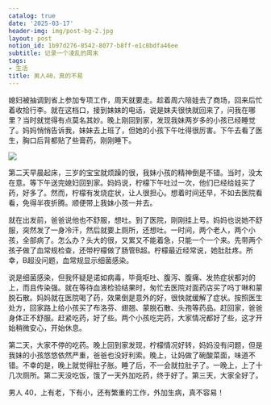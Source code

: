 ```yaml
---
catalog: true
date: '2025-03-17'
header-img: img/post-bg-2.jpg
layout: post
notion_id: 1b97d276-8542-8077-b8ff-e1c8bdfa46ee
subtitle: 记录一个凌乱的周末
tags:
- 生活
title: 男人40，真的不易
---
```


媳妇被抽调到省上参加专项工作，周天就要走。趁着周六陪娃去了商场，回来后忙着收拾行李。就在这档口，接到妹妹的电话，说是妹夫很快就回来了，问我在哪里？当时就觉得有点莫名其妙。晚上刚回到家，发现我妹两岁多的小孩已经睡觉了。妈妈悄悄告诉我，妹妹去上班了，但她的小孩下午吐得很厉害。下午去看了医生，胸口后背都贴了些膏药，刚刚睡下。


![](https://ajiao.eu.org/img/in-post/379cfe5b44f9ef55fcb1db61c3ae965d.png)


第二天早晨起床，三岁的宝宝就烦躁的很，我妹小孩的精神倒是不错。当时，没太在意。等下午送完媳妇回到家。妈妈说，柠檬下午吐过一次，他们已经给娃买了药，好多了。然而，柠檬有发烧症状，让人很担心。想着时间还早，不如去医院看看，免得半夜折腾。顺便带上我妹小孩一并去。





就在出发前，爸爸说他也不舒服，想吐。到了医院，刚刚挂上号。妈妈也说她不舒服，突然发了一身冷汗，然后就要上厕所，还想吐。一时间，两个老人，两个小孩，全部病了。怎么办？头大的很，又累又不能着急，只能一个一个来。先带两个孩子做了血常规检查，还带柠檬做了肠管B超。柠檬最近经常说，她肚肚疼。所幸，B超没问题，血常规显示细菌感染。





说是细菌感染，但我怀疑是诺如病毒，毕竟呕吐、腹泻、腹痛、发热症状都对的上，而且传染强。就在等待血液检验结果时，匆忙去医院对面药店买了吗丁啉和蒙脱石散。妈妈就在医院喝了药，效果倒是意外的好，很快就缓解了症状。按照医生处方，回家路上给小孩买了布洛芬、翅翘、蒙脱石散、头孢等药品。赶回家，爸爸身体正不舒服。赶紧吃药，好了些。两个小孩吃完药，大家情况都好了些，这才开始稍微安心，开始休息。





第二天，大家不停的吃药。晚上回到家发现，柠檬情况好转，妈妈没有问题，但是我妹的小孩悠悠依然严重，爸爸也没好利索。晚上，让妈做了碗酸菜面，味道不错。不幸的是，晚上就觉得肚子胀。睡了后，不一会就拉肚子了。一晚上，上了十几次厕所。第二天没吃饭，饿了一天外加吃药，终于好了。第三天，大家全好了。





男人 40，上有老，下有小，还有繁重的工作，外加生病，真不容易！